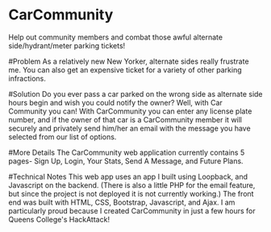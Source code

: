 # CarCommunity
Help out community members and combat those awful alternate side/hydrant/meter parking tickets!

#Problem
As a relatively new New Yorker, alternate sides really frustrate me. You can also get an expensive ticket for a variety of other parking infractions.

#Solution
Do you ever pass a car parked on the wrong side as alternate side hours begin and wish you could notify the owner? Well, with Car Community you can!
With CarCommunity you can enter any license plate number, and if the owner of that car is a CarCommunity member it will securely and privately send him/her an email with the message you have selected from our list of options.

#More Details
The CarCommunity web application currently contains 5 pages- Sign Up, Login, Your Stats, Send A Message, and Future Plans.

#Technical Notes
This web app uses an app I built using Loopback, and Javascript on the backend. (There is also a little PHP for the email feature, but since the project is not deployed it is not currently working.)
The front end was built with HTML, CSS, Bootstrap, Javascript, and Ajax.
I am particularly proud because I created CarCommunity in just a few hours for Queens College's HackAttack!
